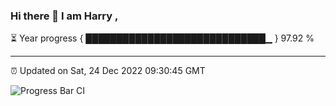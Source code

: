 ### Hi there 👋 I am Harry , 

⏳ Year progress { █████████████████████████████▁ } 97.92 %

---

⏰ Updated on Sat, 24 Dec 2022 09:30:45 GMT

![Progress Bar CI](https://github.com/duykhang68/duykhang68/workflows/Progress%20Bar%20CI/badge.svg)

